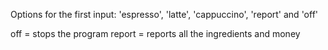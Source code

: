 Options for the first input: 'espresso', 'latte', 'cappuccino', 'report' and 'off'

off = stops the program
report = reports all the ingredients and money

